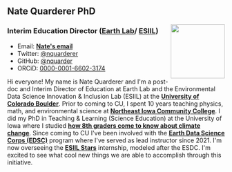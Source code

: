 ## Nate Quarderer PhD

<img style="float: right;" src="https://earthlab.colorado.edu/sites/default/files/styles/square_med/public/media/image/profile.png?itok=81I5qGge" width="125" height="125">

### Interim Education Director ([Earth Lab](https://earthlab.colorado.edu/our-team/nathan-quarderer)/ [ESIIL](https://esiil.org/our-team))
* Email: <a href="mailto:naqu1888@colorado.edu">**Nate's email**</a>
* Twitter: [@nquarderer](https://twitter.com/nquarderer)
* GitHub: [@nquarder](https://github.com/nquarder)
* ORCiD: [0000-0001-6602-3174](https://orcid.org/0000-0001-6602-3174)

Hi everyone! My name is Nate Quarderer and I'm a post-doc and Interim Director of Education at Earth Lab and the Environmental Data Science Innovation & Inclusion Lab (ESIIL) at the <a href="https://www.colorado.edu/" target="_blank">**University of Colorado Boulder**</a>. Prior to coming to CU, I spent 10 years teaching physics, math, and environmental science at <a href="https://www.nicc.edu/" target="_blank">**Northeast Iowa Community College**</a>. I did my PhD in Teaching & Learning (Science Education) at the University of Iowa where I studied <a href="https://iro.uiowa.edu/esploro/outputs/9983949497702771?institution=01IOWA_INST&skipUsageReporting=true&recordUsage=false" target="_blank">**how 8th graders come to know about climate change**</a>. Since coming to CU I've been involved with the <a href="https://earthlab.colorado.edu/edsc" target="_blank">**Earth Data Science Corps (EDSC)**</a> program where I've served as lead instructor since 2021. I'm now overseeing the <a href="https://esiil.org/esiil-stars" target="_blank">**ESIIL Stars**</a> internship, modeled after the ESDC. I'm excited to see what cool new things we are able to accomplish through this initiative.


